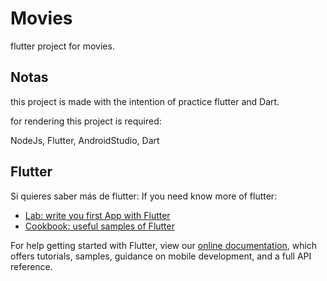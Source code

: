 # Movies

flutter project for movies.

## Notas

this project is made with the intention of practice flutter and Dart.

for rendering this project is required:

NodeJs,
Flutter,
AndroidStudio,
Dart

## Flutter

Si quieres saber más de flutter:
If you need know more of flutter:

- [Lab: write you first App with Flutter](https://flutter.dev/docs/get-started/codelab)
- [Cookbook: useful samples of Flutter](https://flutter.dev/docs/cookbook)

For help getting started with Flutter, view our
[online documentation](https://flutter.dev/docs), which offers tutorials,
samples, guidance on mobile development, and a full API reference.
